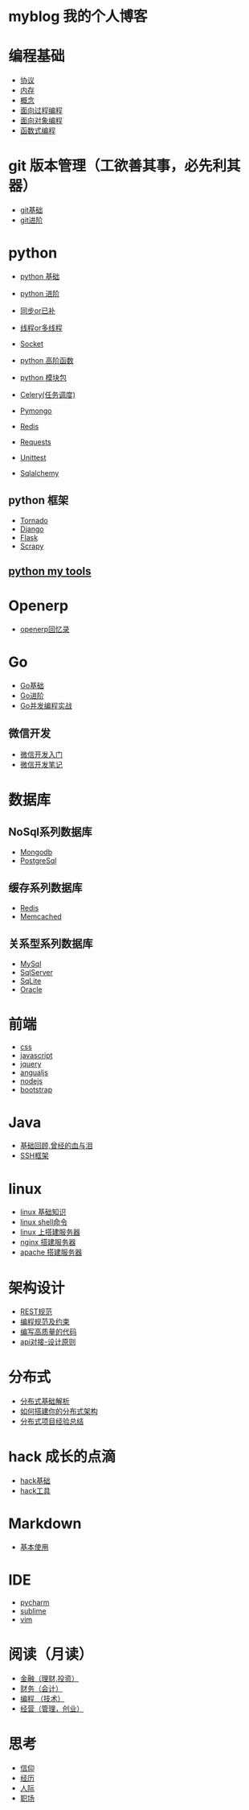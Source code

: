 # myblog 我的个人博客

# 编程基础
* [协议]()
*  [内存]()
*  [概念]()
*  [面向过程编程]()
*  [面向对象编程]()
*  [函数式编程]()

# git 版本管理（工欲善其事，必先利其器）
*  [git基础]()
*  [git进阶]()

# python
*  [python 基础]()
*  [python 进阶]()
*  [同步or已补]()
*  [线程or多线程]()
*  [Socket]()

*  [python 高阶函数]()
*  [python 模块包]()
* [Celery(任务调度)]()
* [Pymongo]()
* [Redis]()
* [Requests]()
* [Unittest]()
* [Sqlalchemy]()

## python 框架
* [Tornado]()
* [Django]()
* [Flask]()
* [Scrapy]()

## [python my tools]()
# Openerp
*  [openerp回忆录](https://github.com/lei314121077/myblog/blob/master/openERP.md)

# Go 
* [Go基础](https://github.com/lei314121077/myblog/blob/master/Go%E5%9F%BA%E7%A1%80.md)
* [Go进阶]()
* [Go并发编程实战]()

## 微信开发
* [微信开发入门]()
*  [微信开发笔记]()

# 数据库
## NoSql系列数据库
* [Mongodb]()
* [PostgreSql]()

## 缓存系列数据库
* [Redis]()
* [Memcached]()

## 关系型系列数据库
* [MySql]()
* [SqlServer]()
* [SqLite]()
* [Oracle]()

# 前端
* [css]()
* [javascript]()
*  [jquery]()
*  [angualjs]()
*  [nodejs]()
*  [bootstrap]()

# Java
*  [基础回顾,曾经的血与泪]()
*  [SSH框架]()

# linux
*  [linux 基础知识]()
*  [linux shell命令]()
*  [linux 上搭建服务器]()
*  [nginx 搭建服务器]()
*  [apache 搭建服务器]()

# 架构设计
*  [REST规范]()
*  [编程规范及约束]() 
*  [编写高质量的代码]()
*  [api对接-设计原则]()


# 分布式
*  [分布式基础解析]()
*  [如何搭建你的分布式架构]()
*  [分布式项目经验总结]()

# hack 成长的点滴
* [hack基础]()
* [hack工具]()

# Markdown
* [基本使用](https://github.com/lei314121077/myblog/blob/master/Markdown.md)

# IDE
*  [pycharm]()
*  [sublime]()
*  [vim]()

# 阅读（月读）
*   [金融（理财,投资）]()
*   [财务（会计）]()
*   [编程 （技术）]()
*   [经营（管理，创业）]()

# 思考
*  [信仰]()
*  [经历]()
*  [人际]()
*  [职场]()



